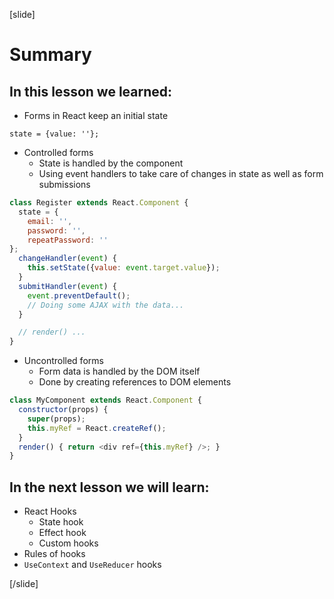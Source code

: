[slide]

# Summary

## In this lesson we learned:

- Forms in React keep an initial state

`state = {value: ''};`

- Controlled forms
  - State is handled by the component
  - Using event handlers to take care of changes in state as well as form submissions


```js
class Register extends React.Component {
  state = {
    email: '',
    password: '',
    repeatPassword: ''
};
  changeHandler(event) {
    this.setState({value: event.target.value});
  }
  submitHandler(event) {
    event.preventDefault();
    // Doing some AJAX with the data...
  }

  // render() ...
}

```

- Uncontrolled forms
  - Form data is handled by the DOM itself
  - Done by creating references to DOM elements


```js
class MyComponent extends React.Component {
  constructor(props) {
    super(props);
    this.myRef = React.createRef();
  }
  render() { return <div ref={this.myRef} />; }
}

```

## In the next lesson we will learn:

- React Hooks
  - State hook
  - Effect hook
  - Custom hooks
- Rules of hooks
- `UseContext` and `UseReducer` hooks

[/slide]
